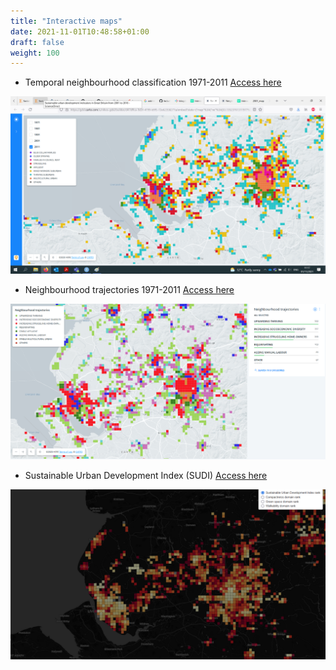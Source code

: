 ```yaml
---
title: "Interactive maps"
date: 2021-11-01T10:48:58+01:00
draft: false
weight: 100
---
```



* Temporal neighbourhood classification 1971-2011
[Access here](https://gdsl.carto.com/u/nikos-gdsl/builder/d47dffca-9d3f-4799-b9f5-72e62358277a/embed)

![](images/temporal_class_map.png)

* Neighbourhood trajectories 1971-2011
[Access here](https://gdsl.carto.com/u/nikos-gdsl/builder/6ffa532d-ee60-473c-8dbd-3896e482fe4c/embed)

![](images/trajectories.png)

* Sustainable Urban Development Index (SUDI)
[Access here](https://patnik.github.io/sustainable-urban-development-index/)

![](images/SUDI.png)